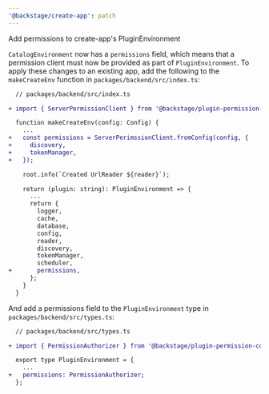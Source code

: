```yaml
---
'@backstage/create-app': patch
---
```


Add permissions to create-app's PluginEnvironment

`CatalogEnvironment` now has a `permissions` field, which means that a permission client must now be provided as part of `PluginEnvironment`. To apply these changes to an existing app, add the following to the `makeCreateEnv` function in `packages/backend/src/index.ts`:

```diff
  // packages/backend/src/index.ts

+ import { ServerPermissionClient } from '@backstage/plugin-permission-node';

  function makeCreateEnv(config: Config) {
    ...
+   const permissions = ServerPerimssionClient.fromConfig(config, {
+     discovery,
+     tokenManager,
+   });

    root.info(`Created UrlReader ${reader}`);

    return (plugin: string): PluginEnvironment => {
      ...
      return {
        logger,
        cache,
        database,
        config,
        reader,
        discovery,
        tokenManager,
        scheduler,
+       permissions,
      };
    }
  }
```

And add a permissions field to the `PluginEnvironment` type in `packages/backend/src/types.ts`:

```diff
  // packages/backend/src/types.ts

+ import { PermissionAuthorizer } from '@backstage/plugin-permission-common';

  export type PluginEnvironment = {
    ...
+   permissions: PermissionAuthorizer;
  };
```
